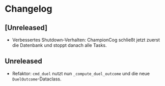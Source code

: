 # Changelog

## [Unreleased]
- Verbessertes Shutdown-Verhalten: ChampionCog schließt jetzt zuerst die Datenbank und stoppt danach alle Tasks.
## Unreleased
- Refaktor: `cmd_duel` nutzt nun `_compute_duel_outcome` und die neue `DuelOutcome`-Dataclass.

